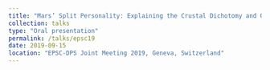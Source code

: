 ```yaml
---
title: "Mars’ Split Personality: Explaining the Crustal Dichotomy and Other Characteristics"
collection: talks
type: "Oral presentation"
permalink: /talks/epsc19
date: 2019-09-15
location: "EPSC-DPS Joint Meeting 2019, Geneva, Switzerland"
---
```

